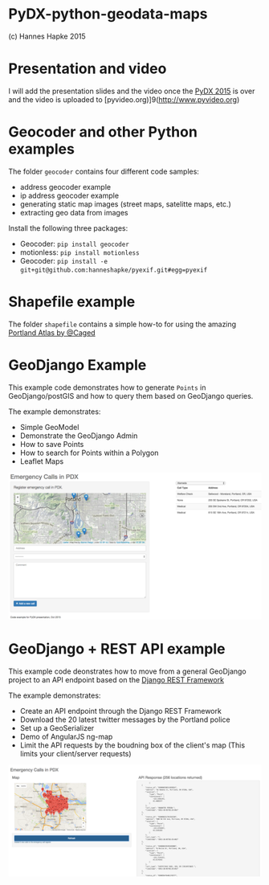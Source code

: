 # PyDX-python-geodata-maps

(c) Hannes Hapke 2015

# Presentation and video
I will add the presentation slides and the video once the [PyDX 2015](http://www.pydx.org) is over and the video is uploaded to [pyvideo.org)]9(http://www.pyvideo.org)

# Geocoder and other Python examples
The folder `geocoder` contains four different code samples:
- address geocoder example
- ip address geocoder example
- generating static map images (street maps, satelitte maps, etc.)
- extracting geo data from images

Install the following three packages:
- Geocoder: `pip install geocoder`
- motionless: `pip install motionless`
- Geocoder: `pip install -e git+git@github.com:hanneshapke/pyexif.git#egg=pyexif`

# Shapefile example
The folder `shapefile` contains a simple how-to for using the amazing [Portland Atlas by @Caged](https://github.com/caged/portland-atlas)

# GeoDjango Example
This example code demonstrates how to generate `Points` in GeoDjango/postGIS and how to query them based on GeoDjango queries.

The example demonstrates:
- Simple GeoModel
- Demonstrate the GeoDjango Admin
- How to save Points
- How to search for Points within a Polygon
- Leaflet Maps

![Example of the GeoDjango Sample Code](geodjango_example.png)

# GeoDjango + REST API example
This example code deonstrates how to move from a general GeoDjango project to an API endpoint based on the [Django REST Framework](http://www.django-rest-framework.org/)

The example demonstrates:
- Create an API endpoint through the Django REST Framework
- Download the 20 latest twitter messages by the Portland police
- Set up a GeoSerializer
- Demo of AngularJS ng-map
- Limit the API requests by the boudning box of the client's map (This limits your client/server requests)

![Example of the GeoDjango + REST Sample Code](geodjango_rest_example.png)